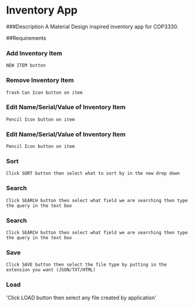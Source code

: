 # Inventory App
###Description
A Material Design inspired inventory app for COP3330.

##Requirements
### Add Inventory Item
`NEW ITEM button`

### Remove Inventory Item
`Trash Can Icon button on item`

### Edit Name/Serial/Value of Inventory Item
`Pencil Icon button on item`

### Edit Name/Serial/Value of Inventory Item
`Pencil Icon button on item`

### Sort
`Click SORT button then select what to sort by in the new drop down`

### Search
`Click SEARCH button then select what field we are searching then type the query in the text box`

### Search
`Click SEARCH button then select what field we are searching then type the query in the text box`

### Save
`Click SAVE button then select the file type by putting in the extension you want (JSON/TXT/HTML)`

### Load
'Click LOAD button then select any file created by application'

